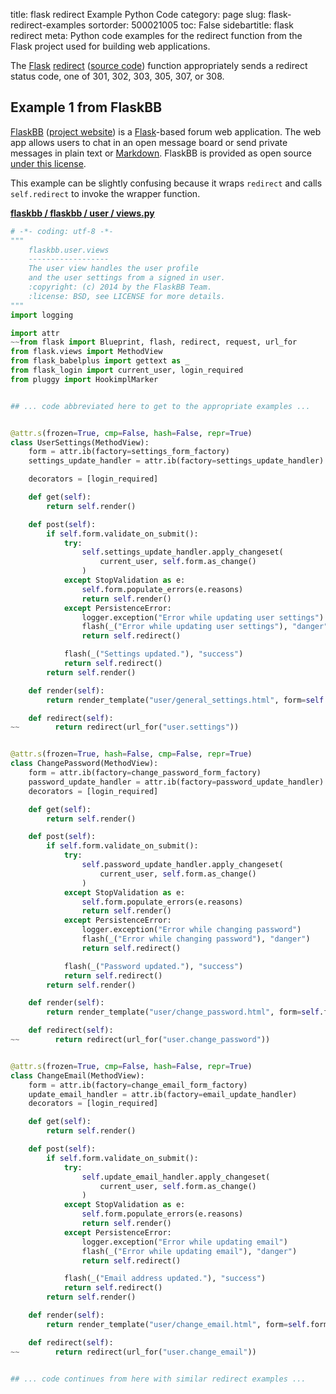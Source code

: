 title: flask redirect Example Python Code
category: page
slug: flask-redirect-examples
sortorder: 500021005
toc: False
sidebartitle: flask redirect
meta: Python code examples for the redirect function from the Flask project used for building web applications.


The [Flask](/flask.html)
[redirect](https://flask.palletsprojects.com/en/1.1.x/api/#flask.redirect)
([source code](https://github.com/pallets/werkzeug/blob/master/src/werkzeug/utils.py))
function appropriately sends a redirect status code, one of 
301, 302, 303, 305, 307, or 308. 


## Example 1 from FlaskBB
[FlaskBB](https://github.com/flaskbb/flaskbb)
([project website](https://flaskbb.org/)) is a [Flask](/flask.html)-based
forum web application. The web app allows users to chat in an open
message board or send private messages in plain text or 
[Markdown](/markdown.html). FlaskBB is provided as open source 
[under this license](https://github.com/flaskbb/flaskbb/blob/master/LICENSE).

This example can be slightly confusing because it wraps `redirect` and calls
`self.redirect` to invoke the wrapper function.

[**flaskbb / flaskbb / user / views.py**](https://github.com/flaskbb/flaskbb/blob/master/flaskbb/user/views.py)

```python
# -*- coding: utf-8 -*-
"""
    flaskbb.user.views
    ------------------
    The user view handles the user profile
    and the user settings from a signed in user.
    :copyright: (c) 2014 by the FlaskBB Team.
    :license: BSD, see LICENSE for more details.
"""
import logging

import attr
~~from flask import Blueprint, flash, redirect, request, url_for
from flask.views import MethodView
from flask_babelplus import gettext as _
from flask_login import current_user, login_required
from pluggy import HookimplMarker


## ... code abbreviated here to get to the appropriate examples ...


@attr.s(frozen=True, cmp=False, hash=False, repr=True)
class UserSettings(MethodView):
    form = attr.ib(factory=settings_form_factory)
    settings_update_handler = attr.ib(factory=settings_update_handler)

    decorators = [login_required]

    def get(self):
        return self.render()

    def post(self):
        if self.form.validate_on_submit():
            try:
                self.settings_update_handler.apply_changeset(
                    current_user, self.form.as_change()
                )
            except StopValidation as e:
                self.form.populate_errors(e.reasons)
                return self.render()
            except PersistenceError:
                logger.exception("Error while updating user settings")
                flash(_("Error while updating user settings"), "danger")
                return self.redirect()

            flash(_("Settings updated."), "success")
            return self.redirect()
        return self.render()

    def render(self):
        return render_template("user/general_settings.html", form=self.form)

    def redirect(self):
~~        return redirect(url_for("user.settings"))


@attr.s(frozen=True, hash=False, cmp=False, repr=True)
class ChangePassword(MethodView):
    form = attr.ib(factory=change_password_form_factory)
    password_update_handler = attr.ib(factory=password_update_handler)
    decorators = [login_required]

    def get(self):
        return self.render()

    def post(self):
        if self.form.validate_on_submit():
            try:
                self.password_update_handler.apply_changeset(
                    current_user, self.form.as_change()
                )
            except StopValidation as e:
                self.form.populate_errors(e.reasons)
                return self.render()
            except PersistenceError:
                logger.exception("Error while changing password")
                flash(_("Error while changing password"), "danger")
                return self.redirect()

            flash(_("Password updated."), "success")
            return self.redirect()
        return self.render()

    def render(self):
        return render_template("user/change_password.html", form=self.form)

    def redirect(self):
~~        return redirect(url_for("user.change_password"))


@attr.s(frozen=True, cmp=False, hash=False, repr=True)
class ChangeEmail(MethodView):
    form = attr.ib(factory=change_email_form_factory)
    update_email_handler = attr.ib(factory=email_update_handler)
    decorators = [login_required]

    def get(self):
        return self.render()

    def post(self):
        if self.form.validate_on_submit():
            try:
                self.update_email_handler.apply_changeset(
                    current_user, self.form.as_change()
                )
            except StopValidation as e:
                self.form.populate_errors(e.reasons)
                return self.render()
            except PersistenceError:
                logger.exception("Error while updating email")
                flash(_("Error while updating email"), "danger")
                return self.redirect()

            flash(_("Email address updated."), "success")
            return self.redirect()
        return self.render()

    def render(self):
        return render_template("user/change_email.html", form=self.form)

    def redirect(self):
~~        return redirect(url_for("user.change_email"))


## ... code continues from here with similar redirect examples ...
```
